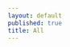 ```yaml
---
layout: default
published: true
title: All
---
```

<body>

<style>
* {
  box-sizing: border-box;
}
#horizontal-waterfull {
  width: 300px;
}
#horizontal-waterfull:before, #horizontal-waterfull:after {
  content: '';
  display: table;
  clear: both;
}
img {
  display: block;
  width: 100%;
  height: 100%;
}
.image-box {
  float: left;
  padding: 1px;
  overflow: hidden;
}
</style>

<div id="horizontal-waterfull"></div>

<script src="./imagesLayout.js"></script>
<script>
const images = [{
  src: 'https://static.cxstore.top/images/lake.jpg',
  width: 4000,
  height: 6000
}, {
  src: 'https://static.cxstore.top/images/japan.jpg',
  width: 1500,
  height: 1125
}, {
  src: 'https://static.cxstore.top/images/girl.jpg',
  width: 5616,
  height: 3266
}, {
  src: 'https://static.cxstore.top/images/flower.jpg',
  width: 4864,
  height: 3648
}, {
  src: 'https://static.cxstore.top/images/lake.jpg',
  width: 4000,
  height: 6000
}, {
  src: 'https://static.cxstore.top/images/japan.jpg',
  width: 1500,
  height: 1125
}, {
  src: 'https://static.cxstore.top/images/grass.jpg',
  width: 5184,
  height: 2916
}, {
  src: 'https://static.cxstore.top/images/girl.jpg',
  width: 5616,
  height: 3266
}, {
  src: 'https://static.cxstore.top/images/flower.jpg',
  width: 4864,
  height: 3648
}, {
  src: 'https://static.cxstore.top/images/girl.jpg',
  width: 5616,
  height: 3266
}, {
  src: 'https://static.cxstore.top/images/flower.jpg',
  width: 4864,
  height: 3648
}, {
  src: 'https://static.cxstore.top/images/girl.jpg',
  width: 5616,
  height: 3266
}, {
  src: 'https://static.cxstore.top/images/flower.jpg',
  width: 4864,
  height: 3648
}, {
  src: 'https://static.cxstore.top/images/lake.jpg',
  width: 4000,
  height: 6000
}, {
  src: 'https://static.cxstore.top/images/japan.jpg',
  width: 1500,
  height: 1125
}, {
  src: 'https://static.cxstore.top/images/grass.jpg',
  width: 5184,
  height: 2916
}, {
  src: 'https://static.cxstore.top/images/girl.jpg',
  width: 5616,
  height: 3266
}, {
  src: 'https://static.cxstore.top/images/flower.jpg',
  width: 4864,
  height: 3648
}, {
  src: 'https://static.cxstore.top/images/lake.jpg',
  width: 4000,
  height: 6000
}, {
  src: 'https://static.cxstore.top/images/grass.jpg',
  width: 5184,
  height: 2916
}, {
  src: 'https://static.cxstore.top/images/japan.jpg',
  width: 1500,
  height: 1125
}, {
  src: 'https://static.cxstore.top/images/grass.jpg',
  width: 5184,
  height: 2916
}, {
  src: 'https://static.cxstore.top/images/girl.jpg',
  width: 5616,
  height: 3266
}, {
  src: 'https://static.cxstore.top/images/lake.jpg',
  width: 4000,
  height: 6000
}, {
  src: 'https://static.cxstore.top/images/japan.jpg',
  width: 1500,
  height: 1125
}, {
  src: 'https://static.cxstore.top/images/grass.jpg',
  width: 5184,
  height: 2916
}, {
  src: 'https://static.cxstore.top/images/flower.jpg',
  width: 4864,
  height: 3648
}, {
  src: 'https://static.cxstore.top/images/lake.jpg',
  width: 4000,
  height: 6000
}, {
  src: 'https://static.cxstore.top/images/japan.jpg',
  width: 1500,
  height: 1125
}, {
  src: 'https://static.cxstore.top/images/grass.jpg',
  width: 5184,
  height: 2916
}]
const $box = document.getElementById('horizontal-waterfull')
const layout = new ImagesLayout(images, $box.clientWidth, 2)
layout.completedImages.forEach(item => {
  let $imageBox = document.createElement('div')
  $imageBox.setAttribute('class', 'image-box')
  $imageBox.style.width = item.width + 'px'
  $imageBox.style.height = item.height + 'px'
  let $image = document.createElement('img')
  $image.setAttribute('src', item.src)
  $imageBox.appendChild($image)
  $box.appendChild($imageBox)
})
</script>
</body>
